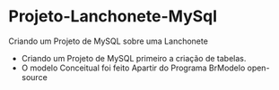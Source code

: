 # Projeto-Lanchonete-MySql

Criando um Projeto de MySQL sobre uma Lanchonete
- Criando um Projeto de MySQL primeiro a criação de tabelas.
- O modelo Conceitual foi feito Apartir do Programa BrModelo open-source

